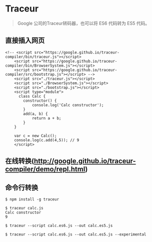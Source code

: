 # Traceur 
> Google 公司的Traceur转码器，也可以将 ES6 代码转为 ES5 代码。
## 直接插入网页
```
<!-- <script src="https://google.github.io/traceur-compiler/bin/traceur.js"></script>
    <script src="https://google.github.io/traceur-compiler/bin/BrowserSystem.js"></script>
    <script src="https://google.github.io/traceur-compiler/src/bootstrap.js"></script> -->
    <script src="./traceur.js"></script>
    <script src="./BrowserSystem.js"></script>
    <script src="./bootstrap.js"></script>
    <script type="module">
      class Calc {
        constructor() {
            console.log('Calc constructor');
        }
        add(a, b) {
            return a + b;
        }
    }

    var c = new Calc();
    console.log(c.add(4,5)); // 9
    </script>
```
## 在线转换(http://google.github.io/traceur-compiler/demo/repl.html)

## 命令行转换 
```
$ npm install -g traceur
```
```
$ traceur calc.js
Calc constructor
9
```
```
$ traceur --script calc.es6.js --out calc.es5.js
```
```
$ traceur --script calc.es6.js --out calc.es5.js --experimental
```
